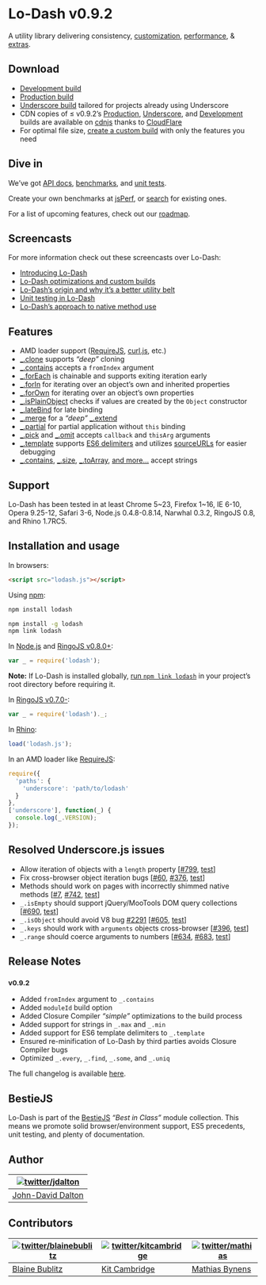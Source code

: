 # Lo-Dash v0.9.2

A utility library delivering consistency, [customization](https://lodash.com/custom-builds), [performance](https://lodash.com/benchmarks), & [extras](https://lodash.com/#features).

## Download

 * [Development build](https://raw.github.com/lodash/lodash/0.9.2/lodash.js)
 * [Production build](https://raw.github.com/lodash/lodash/0.9.2/lodash.min.js)
 * [Underscore build](https://raw.github.com/lodash/lodash/0.9.2/lodash.underscore.min.js) tailored for projects already using Underscore
 * CDN copies of ≤ v0.9.2’s [Production](https://cdnjs.cloudflare.com/ajax/libs/lodash.js/0.9.2/lodash.min.js), [Underscore](https://cdnjs.cloudflare.com/ajax/libs/lodash.js/0.9.2/lodash.underscore.min.js), and [Development](https://cdnjs.cloudflare.com/ajax/libs/lodash.js/0.9.2/lodash.js) builds are available on [cdnjs](https://cdnjs.com/) thanks to [CloudFlare](https://www.cloudflare.com/)
 * For optimal file size, [create a custom build](https://lodash.com/custom-builds) with only the features you need

## Dive in

We’ve got [API docs](https://lodash.com/docs), [benchmarks](https://lodash.com/benchmarks), and [unit tests](https://lodash.com/tests).

Create your own benchmarks at [jsPerf](https://jsperf.com), or [search](https://jsperf.com/search?q=lodash) for existing ones.

For a list of upcoming features, check out our [roadmap](https://github.com/lodash/lodash/wiki/Roadmap).

## Screencasts

For more information check out these screencasts over Lo-Dash:

 * [Introducing Lo-Dash](https://vimeo.com/44154599)
 * [Lo-Dash optimizations and custom builds](https://vimeo.com/44154601)
 * [Lo-Dash’s origin and why it’s a better utility belt](https://vimeo.com/44154600)
 * [Unit testing in Lo-Dash](https://vimeo.com/45865290)
 * [Lo-Dash’s approach to native method use](https://vimeo.com/48576012)

## Features

 * AMD loader support ([RequireJS](https://requirejs.org/), [curl.js](https://github.com/cujojs/curl), etc.)
 * [_.clone](https://lodash.com/docs#clone) supports *“deep”* cloning
 * [_.contains](https://lodash.com/docs#contains) accepts a `fromIndex` argument
 * [_.forEach](https://lodash.com/docs#forEach) is chainable and supports exiting iteration early
 * [_.forIn](https://lodash.com/docs#forIn) for iterating over an object’s own and inherited properties
 * [_.forOwn](https://lodash.com/docs#forOwn) for iterating over an object’s own properties
 * [_.isPlainObject](https://lodash.com/docs#isPlainObject) checks if values are created by the `Object` constructor
 * [_.lateBind](https://lodash.com/docs#lateBind) for late binding
 * [_.merge](https://lodash.com/docs#merge) for a *“deep”* [_.extend](https://lodash.com/docs#extend)
 * [_.partial](https://lodash.com/docs#partial) for partial application without `this` binding
 * [_.pick](https://lodash.com/docs#pick) and [_.omit](https://lodash.com/docs#omit) accepts `callback` and `thisArg` arguments
 * [_.template](https://lodash.com/docs#template) supports [ES6 delimiters](https://people.mozilla.org/~jorendorff/es6-draft.html#sec-7.8.6) and utilizes [sourceURLs](https://www.html5rocks.com/en/tutorials/developertools/sourcemaps/#toc-sourceurl) for easier debugging
 * [_.contains](https://lodash.com/docs#contains), [_.size](https://lodash.com/docs#size), [_.toArray](https://lodash.com/docs#toArray),
   [and more…](https://lodash.com/docs "_.countBy, _.every, _.filter, _.find, _.forEach, _.groupBy, _.invoke, _.map, _.max, _.min, _.pluck, _.reduce, _.reduceRight, _.reject, _.shuffle, _.some, _.sortBy, _.where") accept strings

## Support

Lo-Dash has been tested in at least Chrome 5~23, Firefox 1~16, IE 6-10, Opera 9.25-12, Safari 3-6, Node.js 0.4.8-0.8.14, Narwhal 0.3.2, RingoJS 0.8, and Rhino 1.7RC5.

## Installation and usage

In browsers:

```html
<script src="lodash.js"></script>
```

Using [npm](https://npmjs.org/):

```bash
npm install lodash

npm install -g lodash
npm link lodash
```

In [Node.js](https://nodejs.org/) and [RingoJS v0.8.0+](https://ringojs.org/):

```js
var _ = require('lodash');
```

**Note:** If Lo-Dash is installed globally, [run `npm link lodash`](https://blog.nodejs.org/2011/03/23/npm-1-0-global-vs-local-installation/) in your project’s root directory before requiring it.

In [RingoJS v0.7.0-](https://ringojs.org/):

```js
var _ = require('lodash')._;
```

In [Rhino](https://www.mozilla.org/rhino/):

```js
load('lodash.js');
```

In an AMD loader like [RequireJS](https://requirejs.org/):

```js
require({
  'paths': {
    'underscore': 'path/to/lodash'
  }
},
['underscore'], function(_) {
  console.log(_.VERSION);
});
```

## Resolved Underscore.js issues

 * Allow iteration of objects with a `length` property [[#799](https://github.com/documentcloud/underscore/pull/799), [test](https://github.com/lodash/lodash/blob/0.9.2/test/test.js#L545-551)]
 * Fix cross-browser object iteration bugs [[#60](https://github.com/documentcloud/underscore/issues/60), [#376](https://github.com/documentcloud/underscore/issues/376), [test](https://github.com/lodash/lodash/blob/0.9.2/test/test.js#L558-582)]
 * Methods should work on pages with incorrectly shimmed native methods [[#7](https://github.com/documentcloud/underscore/issues/7), [#742](https://github.com/documentcloud/underscore/issues/742), [test](https://github.com/lodash/lodash/blob/0.9.2/test/test.js#L140-146)]
 * `_.isEmpty` should support jQuery/MooTools DOM query collections [[#690](https://github.com/documentcloud/underscore/pull/690), [test](https://github.com/lodash/lodash/blob/0.9.2/test/test.js#L747-752)]
 * `_.isObject` should avoid V8 bug [#2291](https://code.google.com/p/8/issues/detail?id=2291) [[#605](https://github.com/documentcloud/underscore/issues/605), [test](https://github.com/lodash/lodash/blob/0.9.2/test/test.js#L828-840)]
 * `_.keys` should work with `arguments` objects cross-browser [[#396](https://github.com/documentcloud/underscore/issues/396), [test](https://github.com/lodash/lodash/blob/0.9.2/test/test.js#L921-923)]
 * `_.range` should coerce arguments to numbers [[#634](https://github.com/documentcloud/underscore/issues/634), [#683](https://github.com/documentcloud/underscore/issues/683), [test](https://github.com/lodash/lodash/blob/0.9.2/test/test.js#L1337-1340)]

## Release Notes

### <sup>v0.9.2</sup>

 * Added `fromIndex` argument to `_.contains`
 * Added `moduleId` build option
 * Added Closure Compiler *“simple”* optimizations to the build process
 * Added support for strings in `_.max` and `_.min`
 * Added support for ES6 template delimiters to `_.template`
 * Ensured re-minification of Lo-Dash by third parties avoids Closure Compiler bugs
 * Optimized `_.every`, `_.find`, `_.some`, and `_.uniq`

The full changelog is available [here](https://github.com/lodash/lodash/wiki/Changelog).

## BestieJS

Lo-Dash is part of the [BestieJS](https://github.com/bestiejs)  *“Best in Class”* module collection. This means we promote solid browser/environment support, ES5 precedents, unit testing, and plenty of documentation.

## Author

| [![twitter/jdalton](https://gravatar.com/avatar/299a3d891ff1920b69c364d061007043?s=70)](https://twitter.com/jdalton "Follow @jdalton on Twitter") |
|---|
| [John-David Dalton](https://allyoucanleet.com/) |

## Contributors

| [![twitter/blainebublitz](https://gravatar.com/avatar/ac1c67fd906c9fecd823ce302283b4c1?s=70)](https://twitter.com/blainebublitz "Follow @BlaineBublitz on Twitter") | [![twitter/kitcambridge](https://gravatar.com/avatar/6662a1d02f351b5ef2f8b4d815804661?s=70)](https://twitter.com/kitcambridge "Follow @kitcambridge on Twitter") | [![twitter/mathias](https://gravatar.com/avatar/24e08a9ea84deb17ae121074d0f17125?s=70)](https://twitter.com/mathias "Follow @mathias on Twitter") |
|---|---|---|
| [Blaine Bublitz](https://iceddev.com/) | [Kit Cambridge](https://kitcambridge.github.io/) | [Mathias Bynens](https://mathiasbynens.be/) |
